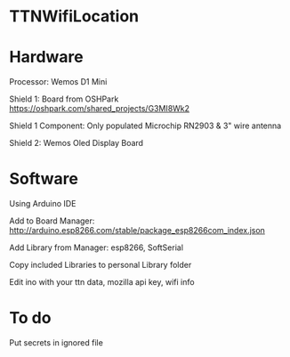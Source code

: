 # TTNWifiLocation

# Hardware
  Processor: Wemos D1 Mini
  
  Shield 1: Board from OSHPark https://oshpark.com/shared_projects/G3MI8Wk2
  
  Shield 1 Component: Only populated Microchip RN2903 & 3" wire antenna
  
  Shield 2: Wemos Oled Display Board

# Software
  Using Arduino IDE
  
  Add to Board Manager: http://arduino.esp8266.com/stable/package_esp8266com_index.json
  
  Add Library from Manager: esp8266, SoftSerial
  
  Copy included Libraries to personal Library folder
  
  Edit ino with your ttn data, mozilla api key, wifi info

# To do
  Put secrets in ignored file
